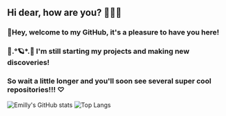 ## Hi dear, how are you? 🙋🏻✨ 
### 🎉Hey, welcome to my GitHub, it's a pleasure to have you here! 
### 🔭.°🪐*.🌌 I'm still starting my projects and making new discoveries! 
### So wait a little longer and you'll soon see several super cool repositories!!! ♡ 
![Emilly's GitHub stats](https://github-readme-stats.vercel.app/api?username=EmyKB&show_icons=true&theme=panda) 
![Top Langs](https://github-readme-stats.vercel.app/api/top-langs/?username=EmyKB&layout=compact&theme=panda)
